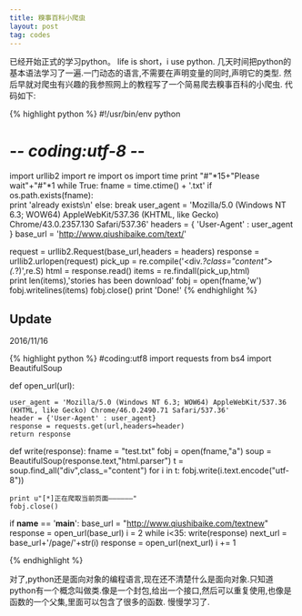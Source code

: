 ```yaml
---
title: 糗事百科小爬虫
layout: post
tag: codes
---
```


已经开始正式的学习python。
life is short，i use python.
几天时间把python的基本语法学习了一遍.一门动态的语言,不需要在声明变量的同时,声明它的类型.
然后早就对爬虫有兴趣的我参照网上的教程写了一个简易爬去糗事百科的小爬虫.
代码如下:

{% highlight python %}
#!/usr/bin/env python
# -*- coding:utf-8 -*-
import urllib2
import re
import os
import time
print "#"*15+"Please wait"+"#"*1
while True:
    fname = time.ctime() + '.txt'
	if os.path.exists(fname):          
		print 'already exists\n'
	else:
		break
user_agent = 'Mozilla/5.0 (Windows NT 6.3; WOW64) AppleWebKit/537.36 (KHTML, like Gecko) Chrome/43.0.2357.130 Safari/537.36'
headers = { 'User-Agent' : user_agent }
base_url = 'http://www.qiushibaike.com/text/' 

request = urllib2.Request(base_url,headers = headers)
response = urllib2.urlopen(request)
pick_up = re.compile('<div.*?class="content">(.*?)</div>',re.S)
html = response.read()
items = re.findall(pick_up,html)	
print len(items),'stories has been download'
fobj = open(fname,'w')
fobj.writelines(items)
fobj.close()
print 'Done!'
{% endhighlight %}

<h2>Update</h2>

2016/11/16

{% highlight python %}
#coding:utf8
import requests
from bs4 import BeautifulSoup

def open_url(url):
	
	user_agent = 'Mozilla/5.0 (Windows NT 6.3; WOW64) AppleWebKit/537.36 (KHTML, like Gecko) Chrome/46.0.2490.71 Safari/537.36'
	header = {'User-Agent' : user_agent}
	response = requests.get(url,headers=header)
	return response

def write(response):
	fname = "test.txt"
	fobj = open(fname,"a")
	soup = BeautifulSoup(response.text,"html.parser")
	t = soup.find_all("div",class_="content")
	for i in t:
		fobj.write(i.text.encode("utf-8"))

	print u"[*]正在爬取当前页面——————"
	fobj.close()

if __name__ == '__main__':
	base_url = "http://www.qiushibaike.com/textnew"
	response = open_url(base_url)
	i = 2
	while i<35:
		write(response)
		next_url = base_url+'/page/'+str(i)
		response = open_url(next_url)
		i += 1

{% endhighlight %}

对了,python还是面向对象的编程语言,现在还不清楚什么是面向对象.只知道python有一个概念叫做类.像是一个封包,给出一个接口,然后可以重复使用,也像是函数的一个父集,里面可以包含了很多的函数.
慢慢学习了.
